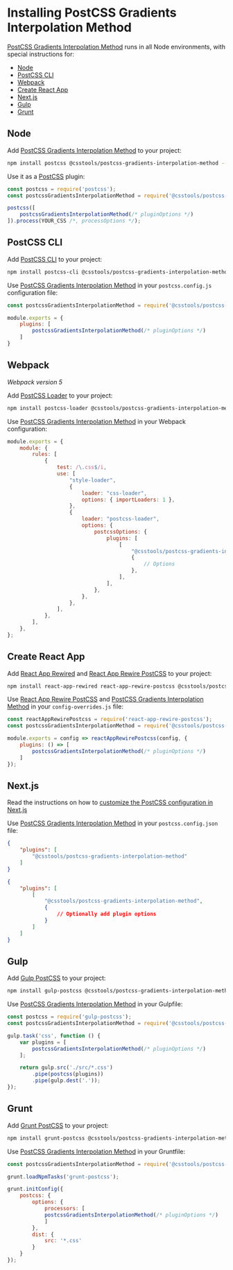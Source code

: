 # Installing PostCSS Gradients Interpolation Method

[PostCSS Gradients Interpolation Method] runs in all Node environments, with special instructions for:

- [Node](#node)
- [PostCSS CLI](#postcss-cli)
- [Webpack](#webpack)
- [Create React App](#create-react-app)
- [Next.js](#nextjs)
- [Gulp](#gulp)
- [Grunt](#grunt)

## Node

Add [PostCSS Gradients Interpolation Method] to your project:

```bash
npm install postcss @csstools/postcss-gradients-interpolation-method --save-dev
```

Use it as a [PostCSS] plugin:

```js
const postcss = require('postcss');
const postcssGradientsInterpolationMethod = require('@csstools/postcss-gradients-interpolation-method');

postcss([
	postcssGradientsInterpolationMethod(/* pluginOptions */)
]).process(YOUR_CSS /*, processOptions */);
```

## PostCSS CLI

Add [PostCSS CLI] to your project:

```bash
npm install postcss-cli @csstools/postcss-gradients-interpolation-method --save-dev
```

Use [PostCSS Gradients Interpolation Method] in your `postcss.config.js` configuration file:

```js
const postcssGradientsInterpolationMethod = require('@csstools/postcss-gradients-interpolation-method');

module.exports = {
	plugins: [
		postcssGradientsInterpolationMethod(/* pluginOptions */)
	]
}
```

## Webpack

_Webpack version 5_

Add [PostCSS Loader] to your project:

```bash
npm install postcss-loader @csstools/postcss-gradients-interpolation-method --save-dev
```

Use [PostCSS Gradients Interpolation Method] in your Webpack configuration:

```js
module.exports = {
	module: {
		rules: [
			{
				test: /\.css$/i,
				use: [
					"style-loader",
					{
						loader: "css-loader",
						options: { importLoaders: 1 },
					},
					{
						loader: "postcss-loader",
						options: {
							postcssOptions: {
								plugins: [
									[
										"@csstools/postcss-gradients-interpolation-method",
										{
											// Options
										},
									],
								],
							},
						},
					},
				],
			},
		],
	},
};
```

## Create React App

Add [React App Rewired] and [React App Rewire PostCSS] to your project:

```bash
npm install react-app-rewired react-app-rewire-postcss @csstools/postcss-gradients-interpolation-method --save-dev
```

Use [React App Rewire PostCSS] and [PostCSS Gradients Interpolation Method] in your
`config-overrides.js` file:

```js
const reactAppRewirePostcss = require('react-app-rewire-postcss');
const postcssGradientsInterpolationMethod = require('@csstools/postcss-gradients-interpolation-method');

module.exports = config => reactAppRewirePostcss(config, {
	plugins: () => [
		postcssGradientsInterpolationMethod(/* pluginOptions */)
	]
});
```

## Next.js

Read the instructions on how to [customize the PostCSS configuration in Next.js](https://nextjs.org/docs/advanced-features/customizing-postcss-config)

Use [PostCSS Gradients Interpolation Method] in your `postcss.config.json` file:

```json
{
	"plugins": [
		"@csstools/postcss-gradients-interpolation-method"
	]
}
```

```json
{
	"plugins": [
		[
			"@csstools/postcss-gradients-interpolation-method",
			{
				// Optionally add plugin options
			}
		]
	]
}
```

## Gulp

Add [Gulp PostCSS] to your project:

```bash
npm install gulp-postcss @csstools/postcss-gradients-interpolation-method --save-dev
```

Use [PostCSS Gradients Interpolation Method] in your Gulpfile:

```js
const postcss = require('gulp-postcss');
const postcssGradientsInterpolationMethod = require('@csstools/postcss-gradients-interpolation-method');

gulp.task('css', function () {
	var plugins = [
		postcssGradientsInterpolationMethod(/* pluginOptions */)
	];

	return gulp.src('./src/*.css')
		.pipe(postcss(plugins))
		.pipe(gulp.dest('.'));
});
```

## Grunt

Add [Grunt PostCSS] to your project:

```bash
npm install grunt-postcss @csstools/postcss-gradients-interpolation-method --save-dev
```

Use [PostCSS Gradients Interpolation Method] in your Gruntfile:

```js
const postcssGradientsInterpolationMethod = require('@csstools/postcss-gradients-interpolation-method');

grunt.loadNpmTasks('grunt-postcss');

grunt.initConfig({
	postcss: {
		options: {
			processors: [
			postcssGradientsInterpolationMethod(/* pluginOptions */)
			]
		},
		dist: {
			src: '*.css'
		}
	}
});
```

[Gulp PostCSS]: https://github.com/postcss/gulp-postcss
[Grunt PostCSS]: https://github.com/nDmitry/grunt-postcss
[PostCSS]: https://github.com/postcss/postcss
[PostCSS CLI]: https://github.com/postcss/postcss-cli
[PostCSS Loader]: https://github.com/postcss/postcss-loader
[PostCSS Gradients Interpolation Method]: https://github.com/csstools/postcss-plugins/tree/main/plugins/postcss-gradients-interpolation-method
[React App Rewire PostCSS]: https://github.com/csstools/react-app-rewire-postcss
[React App Rewired]: https://github.com/timarney/react-app-rewired
[Next.js]: https://nextjs.org
